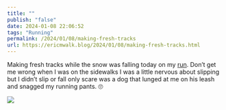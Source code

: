 ```yaml
---
title: ""
publish: "false"
date: 2024-01-08 22:06:52
tags: "Running"
permalink: /2024/01/08/making-fresh-tracks
url: https://ericmwalk.blog/2024/01/08/making-fresh-tracks.html
---
```


Making fresh tracks while the snow was falling today on my [run](https://strava.com/activities/10518886548). Don’t get me wrong when I was on the sidewalks I was a little nervous about slipping but I didn’t slip or fall only scare was a dog that lunged at me on his leash and snagged my running pants. 🙄

![](https://ericmwalk.blog/uploads/2024/img-7460.jpeg)